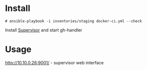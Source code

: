 # Install

```
# ansible-playbook -i inventories/staging docker-ci.yml --check
```

Install [Supervisor](http://supervisord.org/) and start gh-handler


# Usage

http://10.10.0.26:9001/ - supervisor web interface


